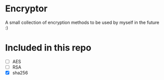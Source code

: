 # Encryptor
A small collection of encryption methods to be used
by myself in the future :)

# Included in this repo 
 
 - [ ] AES              
 - [ ] RSA              
 - [x] sha256           